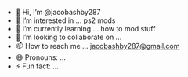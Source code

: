 - 👋 Hi, I’m @jacobashby287
- 👀 I’m interested in ... ps2 mods
- 🌱 I’m currently learning ... how to mod stuff
- 💞️ I’m looking to collaborate on ...
- 📫 How to reach me ... jacobashby287@gmail.com
- 😄 Pronouns: ...
- ⚡ Fun fact: ...

<!---
jacobashby287/jacobashby287 is a ✨ special ✨ repository because its `README.md` (this file) appears on your GitHub profile.
You can click the Preview link to take a look at your changes.
--->
